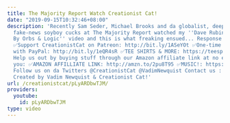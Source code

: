 ```yaml
---
title: The Majority Report Watch Creationist Cat!
date: "2019-09-15T10:32:46+08:00"
description: 'Recently Sam Seder, Michael Brooks and da globalist, deep state, NPC,
  fake-news soyboy cucks at The Majority Report watched my ''Dave Rubin Destroyed
  By Orbs & Logic'' video and this is what freaking ensued... Response coming soon!
  ✅Support CreationistCat on Patreon: http://bit.ly/1ASeYOt ✅One-time contribution
  with PayPal: http://bit.ly/1eQR4sR ✅TEE SHIRTS & MORE: https://teespring.com/stores/creation...
  Help us out by buying stuff through our Amazon affiliate link at no extra cost to
  you: ✅AMAZON AFFILLIATE LINK: http://amzn.to/2pu8T95 ✅MUSIC!: https://creationistcat.bandcamp.com/
  Follow us on da Twitters @CreationistCat @VadimNewquist Contact us : CreationistCatBiz@gmail.com
  Created by Vadim Newquist & Creationist Cat!'
url: /creationistcat/pLyARDbwTJM/
providers:
  youtube:
    id: pLyARDbwTJM
type: video
---
```

